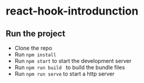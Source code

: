 # react-hook-introdunction

## Run the project
* Clone the repo
* Run `npm install`
* Run `npm start` to start the development server
* Run `npm run build ` to build the bundle files
* Run `npm run serve` to start a http server
